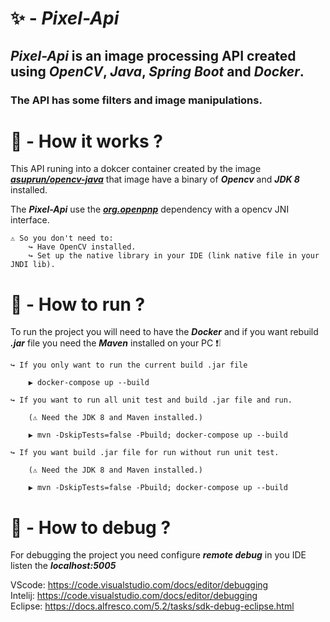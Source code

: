 # ✨ - ***Pixel-Api***  


## ***Pixel-Api*** is an image processing API created using ***OpenCV***, ***Java***, ***Spring Boot*** and ***Docker***.

### The API has some filters and image manipulations.


# 🎯 - How it works ?

This API runing into a dokcer container created by the image <a href="https://hub.docker.com/r/asuprun/opencv-java">***asuprun/opencv-java***</a> that image have a binary of ***Opencv*** and ***JDK 8*** installed.

The ***Pixel-Api*** use the <a href="https://github.com/openpnp/opencv">***org.openpnp***</a> dependency with a opencv JNI interface.

    ⚠ So you don't need to: 
        ↪ Have OpenCV installed. 
        ↪ Set up the native library in your IDE (link native file in your JNDI lib).

# 🏃 - How to run ?

To run the project you will need to have the ***Docker*** and if you want rebuild ***.jar*** file you need the ***Maven*** installed on your PC ❗❕

    ↪ If you only want to run the current build .jar file

        ▶ docker-compose up --build
    
    ↪ If you want to run all unit test and build .jar file and run.
        
        (⚠ Need the JDK 8 and Maven installed.)

        ▶ mvn -DskipTests=false -Pbuild; docker-compose up --build

    ↪ If you want build .jar file for run without run unit test.
        
        (⚠ Need the JDK 8 and Maven installed.)

        ▶ mvn -DskipTests=false -Pbuild; docker-compose up --build

# 🐞 - How to debug ?

For debugging the project you need configure ***remote debug*** in you IDE listen the ***localhost:5005***

VScode: https://code.visualstudio.com/docs/editor/debugging <br/>
Intelij: https://code.visualstudio.com/docs/editor/debugging <br/>
Eclipse: https://docs.alfresco.com/5.2/tasks/sdk-debug-eclipse.html 